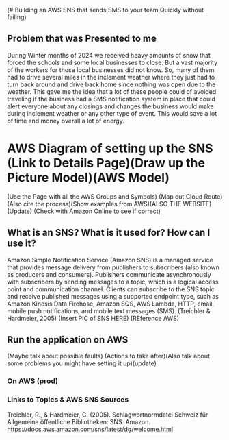 (# Building an AWS SNS that sends SMS to your team Quickly without failing)

## Problem that was Presented to me

During Winter months of 2024 we received heavy amounts of snow that forced the schools and some local businesses to close. But a vast majority of the workers for those local businesses did not know. So, many of them had to drive several miles in the inclement weather where they just had to turn back around and drive back home since nothing was open due to the weather. This gave me the idea that a lot of these people could of avoided traveling if the business had a SMS notification system in place that could alert everyone about any closings and changes the business would make during inclement weather or any other type of event. This would save a lot of time and money overall a lot of energy.

# AWS Diagram of setting up the SNS (Link to Details Page)(Draw up the Picture Model)(AWS Model)

(Use the Page with all the AWS Groups and Symbols) (Map out Cloud Route) (Also cite the process)(Show examples from AWS)(ALSO THE WEBSITE)(Update) (Check with Amazon Online to see if correct)

## What is an SNS? What is it used for? How can I use it?

Amazon Simple Notification Service (Amazon SNS) is a managed service that provides message delivery from publishers to subscribers (also known as producers and consumers). Publishers communicate asynchronously with subscribers by sending messages to a topic, which is a logical access point and communication channel. Clients can subscribe to the SNS topic and receive published messages using a supported endpoint type, such as Amazon Kinesis Data Firehose, Amazon SQS, AWS Lambda, HTTP, email, mobile push notifications, and mobile text messages (SMS). (Treichler & Hardmeier, 2005) (Insert PIC of SNS HERE) (REference AWS)

## Run the application on AWS

(Maybe talk about possible faults) (Actions to take after)(Also talk about some problems you might have setting it up)(update)



### On AWS (prod)


### Links to Topics & AWS SNS Sources 

Treichler, R., & Hardmeier, C. (2005). Schlagwortnormdatei Schweiz für Allgemeine öffentliche Bibliotheken: SNS. Amazon. https://docs.aws.amazon.com/sns/latest/dg/welcome.html 

